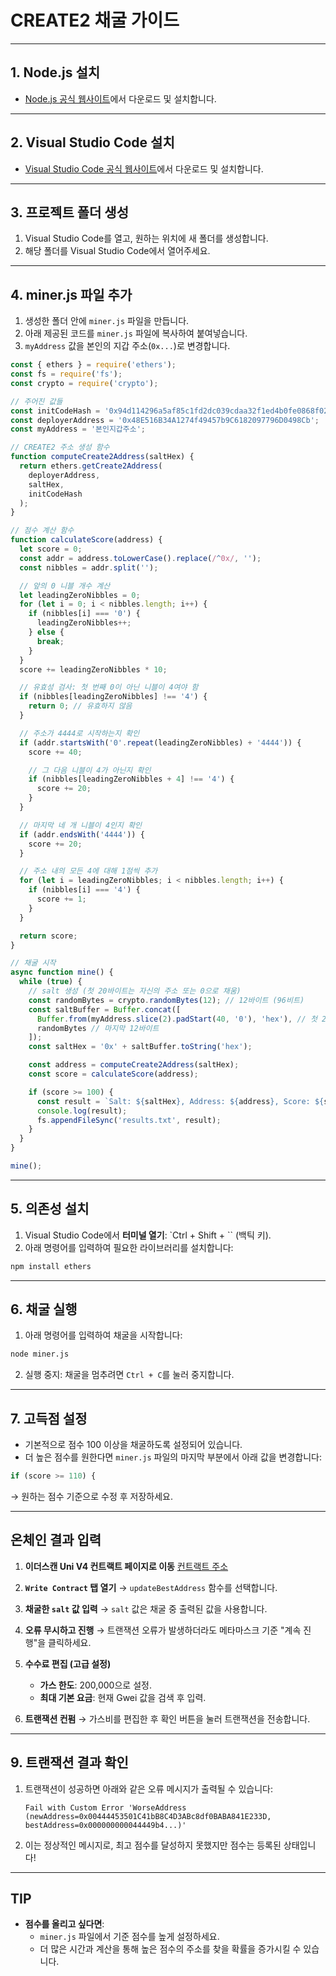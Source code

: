 # CREATE2 채굴 가이드

---

## 1. Node.js 설치
- [Node.js 공식 웹사이트](https://nodejs.org/en)에서 다운로드 및 설치합니다.

---

## 2. Visual Studio Code 설치
- [Visual Studio Code 공식 웹사이트](https://code.visualstudio.com/)에서 다운로드 및 설치합니다.

---

## 3. 프로젝트 폴더 생성
1. Visual Studio Code를 열고, 원하는 위치에 새 폴더를 생성합니다.
2. 해당 폴더를 Visual Studio Code에서 열어주세요.

---

## 4. miner.js 파일 추가
1. 생성한 폴더 안에 `miner.js` 파일을 만듭니다.
2. 아래 제공된 코드를 `miner.js` 파일에 복사하여 붙여넣습니다.
3. `myAddress` 값을 본인의 지갑 주소(`0x...`)로 변경합니다.

```javascript
const { ethers } = require('ethers');
const fs = require('fs');
const crypto = require('crypto');

// 주어진 값들
const initCodeHash = '0x94d114296a5af85c1fd2dc039cdaa32f1ed4b0fe0868f02d888bfc91feb645d9';
const deployerAddress = '0x48E516B34A1274f49457b9C6182097796D0498Cb';
const myAddress = '본인지갑주소'; 

// CREATE2 주소 생성 함수
function computeCreate2Address(saltHex) {
  return ethers.getCreate2Address(
    deployerAddress,
    saltHex,
    initCodeHash
  );
}

// 점수 계산 함수
function calculateScore(address) {
  let score = 0;
  const addr = address.toLowerCase().replace(/^0x/, '');
  const nibbles = addr.split('');

  // 앞의 0 니블 개수 계산
  let leadingZeroNibbles = 0;
  for (let i = 0; i < nibbles.length; i++) {
    if (nibbles[i] === '0') {
      leadingZeroNibbles++;
    } else {
      break;
    }
  }
  score += leadingZeroNibbles * 10;

  // 유효성 검사: 첫 번째 0이 아닌 니블이 4여야 함
  if (nibbles[leadingZeroNibbles] !== '4') {
    return 0; // 유효하지 않음
  }

  // 주소가 4444로 시작하는지 확인
  if (addr.startsWith('0'.repeat(leadingZeroNibbles) + '4444')) {
    score += 40;

    // 그 다음 니블이 4가 아닌지 확인
    if (nibbles[leadingZeroNibbles + 4] !== '4') {
      score += 20;
    }
  }

  // 마지막 네 개 니블이 4인지 확인
  if (addr.endsWith('4444')) {
    score += 20;
  }

  // 주소 내의 모든 4에 대해 1점씩 추가
  for (let i = leadingZeroNibbles; i < nibbles.length; i++) {
    if (nibbles[i] === '4') {
      score += 1;
    }
  }

  return score;
}

// 채굴 시작
async function mine() {
  while (true) {
    // salt 생성 (첫 20바이트는 자신의 주소 또는 0으로 채움)
    const randomBytes = crypto.randomBytes(12); // 12바이트 (96비트)
    const saltBuffer = Buffer.concat([
      Buffer.from(myAddress.slice(2).padStart(40, '0'), 'hex'), // 첫 20바이트
      randomBytes // 마지막 12바이트
    ]);
    const saltHex = '0x' + saltBuffer.toString('hex');

    const address = computeCreate2Address(saltHex);
    const score = calculateScore(address);

    if (score >= 100) {
      const result = `Salt: ${saltHex}, Address: ${address}, Score: ${score}\n`;
      console.log(result);
      fs.appendFileSync('results.txt', result);
    }
  }
}

mine();
```

---

## 5. 의존성 설치
1. Visual Studio Code에서 **터미널 열기**: `Ctrl + Shift + \`` (백틱 키).
2. 아래 명령어를 입력하여 필요한 라이브러리를 설치합니다:
```bash
npm install ethers
```

---

## 6. 채굴 실행
1. 아래 명령어를 입력하여 채굴을 시작합니다:
```bash
node miner.js
```
2. 실행 중지: 채굴을 멈추려면 `Ctrl + C`를 눌러 중지합니다.

---

## 7. 고득점 설정
- 기본적으로 점수 100 이상을 채굴하도록 설정되어 있습니다.
- 더 높은 점수를 원한다면 `miner.js` 파일의 마지막 부분에서 아래 값을 변경합니다:
```javascript
if (score >= 110) {
```
→ 원하는 점수 기준으로 수정 후 저장하세요.

---

## 온체인 결과 입력

1. **이더스캔 Uni V4 컨트랙트 페이지로 이동**
   [컨트랙트 주소](https://etherscan.io/address/0x48e516b34a1274f49457b9c6182097796d0498cb)

2. **`Write Contract` 탭 열기**
   → `updateBestAddress` 함수를 선택합니다.

3. **채굴한 `salt` 값 입력**
   → `salt` 값은 채굴 중 출력된 값을 사용합니다.

4. **오류 무시하고 진행**
   → 트랜잭션 오류가 발생하더라도 메타마스크 기준 "계속 진행"을 클릭하세요.

5. **수수료 편집 (고급 설정)**
   - **가스 한도**: 200,000으로 설정.
   - **최대 기본 요금**: 현재 Gwei 값을 검색 후 입력.

6. **트랜잭션 컨펌**
   → 가스비를 편집한 후 확인 버튼을 눌러 트랜잭션을 전송합니다.

---

## 9. 트랜잭션 결과 확인
1. 트랜잭션이 성공하면 아래와 같은 오류 메시지가 출력될 수 있습니다:
   ```
   Fail with Custom Error 'WorseAddress (newAddress=0x00444453501C41bB8C4D3ABc8df0BABA841E233D, bestAddress=0x000000000044449b4...)'
   ```
2. 이는 정상적인 메시지로, 최고 점수를 달성하지 못했지만 점수는 등록된 상태입니다!

---

## TIP
- **점수를 올리고 싶다면**:
  - `miner.js` 파일에서 기준 점수를 높게 설정하세요.
  - 더 많은 시간과 계산을 통해 높은 점수의 주소를 찾을 확률을 증가시킬 수 있습니다.
